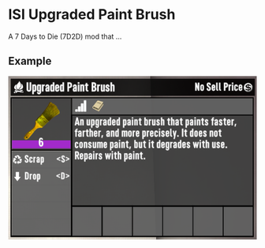 # ISI Upgraded Paint Brush

A 7 Days to Die (7D2D) mod that ...

## Example

![Upgraded Paint Brush](images/upgradedPaintBrush.png)